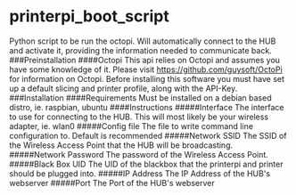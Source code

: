 # printerpi_boot_script
Python script to be run the octopi. Will automatically connect to the HUB and activate it, providing the information needed to communicate back.
###Preinstallation
####Octopi
This api relies on Octopi and assumes you have some knowledge of it. Please visit https://github.com/guysoft/OctoPi for information on Octopi. Before installing this software you must have set up a default slicing and printer profile, along with the API-Key.
###Installation
####Requirements
Must be installed on a debian based distro, ie. raspbian, ubuntu
####Instructions
#####Interface
The interface to use for connecting to the HUB. This will most likely be your wireless adapter, ie. wlan0
#####Config file
The file to write command line configuration to. Default is recommended
#####Network SSID
The SSID of the Wireless Access Point that the HUB will be broadcasting. 
#####Network Password
The password of the Wireless Access Point.
#####Black Box UID
The UID of the blackbox that the printerpi and printer should be plugged into.
#####IP Address
The IP Address of the HUB's webserver
#####Port
The Port of the HUB's webserver
